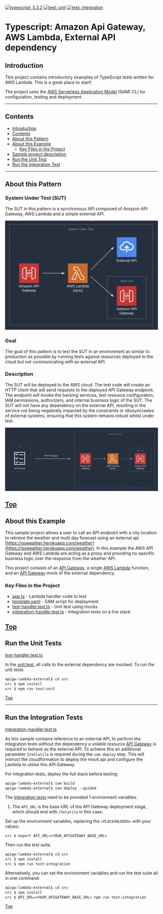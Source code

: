 [![typescript: 5.3.2](https://badgen.net/badge/Built%20With/TypeScript/blue9)](https://badgen.net/badge/Built%20With/TypeScript/blue9)
[![test: unit](https://img.shields.io/badge/Test-Unit-blue)](https://img.shields.io/badge/Test-Unit-blue)
[![test: integration](https://img.shields.io/badge/Test-Integration-yellow)](https://img.shields.io/badge/Test-Integration-yellow)

# Typescript: Amazon Api Gateway, AWS Lambda, External API dependency

## Introduction

This project contains introductory examples of TypeScript tests written for AWS Lambda. This is a great place to start!

The project uses the [AWS Serverless Application Model](https://docs.aws.amazon.com/serverless-application-model/latest/developerguide/what-is-sam.html) (SAM) CLI for configuration, testing and deployment.

---

## Contents

- [Introduction](#introduction)
- [Contents](#contents)
- [About this Pattern](#about-this-pattern)
- [About this Example](#about-this-example)
  - [Key Files in the Project](#key-files-in-the-project)
- [Sample project description](#sample-project-description)
- [Run the Unit Test](#run-the-unit-test)
- [Run the Integration Test](#run-the-integration-test)

---

## About this Pattern

### System Under Test (SUT)

The SUT in this pattern is a synchronous API composed of Amazon API Gateway, AWS Lambda and a simple external API.

![System Under Test (SUT)](img/system-under-test.png)

### Goal

The goal of this pattern is to test the SUT in an environment as similar to production as possible by running tests against resources deployed to the cloud but not communicating with an external API.

### Description

The SUT will be deployed to the AWS cloud. The test code will create an HTTP client that will send requests to the deployed API Gateway endpoint. The endpoint will invoke the backing services, test resource configuration, IAM permissions, authorizers, and internal business logic of the SUT. The SUT will not have any dependency on the external API, resulting in the service not being negatively impacted by the constraints or idiosyncrasies of external systems, ensuring that this system remains robust whilst under test.

![System Under Test Description (SUT)](img/system-under-test-description.png)

## [Top](#contents)

## About this Example

This sample project allows a user to call an API endpoint with a city location to retrieve the weather and multi day forecast using an external api [https://goweather.herokuapp.com/weather](https://goweather.herokuapp.com/weather). In this example the AWS API Gateway and AWS Lambda are acting as a proxy and providing no specific business logic over the response from the weather API.

This project consists of an [API Gateway](https://aws.amazon.com/api-gateway/), a single [AWS Lambda](https://aws.amazon.com/lambda) function, and an [API Gateway](https://aws.amazon.com/api-gateway/) mock of the external dependency.

### Key Files in the Project

- [app.ts](src/app.ts) - Lambda handler code to test
- [template.yaml](template.yaml) - SAM script for deployment
- [test-handler.test.ts](src/tests/unit/test-handler.test.ts) - Unit test using mocks
- [integration-handler.test.ts](src/tests/integration/integration-handler.test.ts) - Integration tests on a live stack

## [Top](#contents)

## Run the Unit Tests

[test-handler.test.ts](src/tests/unit/test-handler.test.ts)

In the [unit test](src/tests/unit/test-handler.test.ts#L44), all calls to the external dependency are mocked.
To run the unit tests

```shell
apigw-lambda-external$ cd src
src $ npm install
src $ npm run test:unit
```

[Top](#contents)

---

## Run the Integration Tests

[integration-handler.test.ts](src/tests/integration/integration-handler.test.ts)

As this sample contains reference to an external API, to perform the integration tests without the dependency a volatile resource [API Gateway](https://aws.amazon.com/api-gateway/) is required to behave as the external API. To achieve this an additional parameter `IsVolatile` is required during the `sam deploy` step. This will instruct the cloudformation to deploy the mock api and configure the Lambda to utilise this API Gateway.

For integration tests, deploy the full stack before testing:

```shell
apigw-lambda-external$ sam build
apigw-lambda-external$ sam deploy --guided
```

The [integration tests](src/tests/integration/integration-handler.test.ts) need to be provided 1 environment variables.

1. The `API_URL` is the base URL of the API Gateway deployment stage, which should end with `/Volatile` in this case.

Set up the environment variables, replacing the `<PLACEHOLDERS>` with your values:

```shell
src $ export API_URL=<YOUR_APIGATEWAY_BASE_URL>
```

Then run the test suite.

```shell
apigw-lambda-external$ cd src
src $ npm install
src $ npm run test:integration
```

Alternatively, you can set the environment variables and run the test suite all in one command:

```shell
apigw-lambda-external$ cd src
src $ npm install
src $ API_URL=<YOUR_APIGATEWAY_BASE_URL> npm run test:integration
```

[Top](#contents)

